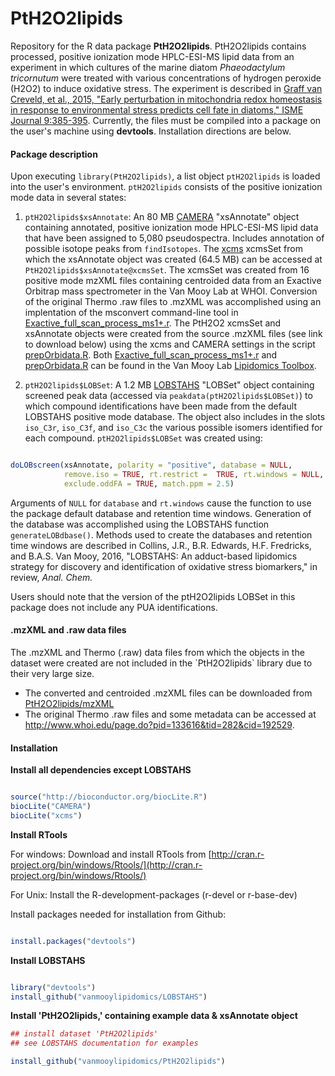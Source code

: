 # PtH2O2lipids
Repository for the R data package **PtH2O2lipids**. PtH2O2lipids contains processed, positive ionization mode HPLC-ESI-MS lipid data from an experiment in which cultures of the marine diatom *Phaeodactylum tricornutum* were treated with various concentrations of hydrogen peroxide (H2O2) to induce oxidative stress. The experiment is described in [Graff van Creveld, et al., 2015, "Early perturbation in mitochondria redox homeostasis in response to environmental stress predicts cell fate in diatoms," ISME Journal 9:385-395](http://www.nature.com/ismej/journal/v9/n2/full/ismej2014136a.html). Currently, the files must be compiled into a package on the user's machine using **devtools**. Installation directions are below.

<h4>Package description</h4>

Upon executing `library(PtH2O2lipids)`, a list object `ptH2O2lipids` is loaded into the user's environment. `ptH2O2lipids` consists of the positive ionization mode data in several states:  

1. `ptH2O2lipids$xsAnnotate`: An 80 MB [CAMERA](https://bioconductor.org/packages/release/bioc/html/CAMERA.html) "xsAnnotate" object containing annotated, positive ionization mode HPLC-ESI-MS lipid data that have been assigned to 5,080 pseudospectra. Includes annotation of possible isotope peaks from `findIsotopes`. The [xcms](https://bioconductor.org/packages/release/bioc/html/xcms.html) xcmsSet from which the xsAnnotate object was created (64.5 MB) can be accessed at `PtH2O2lipids$xsAnnotate@xcmsSet`. The xcmsSet was created from 16 positive mode mzXML files containing centroided data from an Exactive Orbitrap mass spectrometer in the Van Mooy Lab at WHOI. Conversion of the original Thermo .raw files to .mzXML was accomplished using an implentation of the msconvert command-line tool in [Exactive_full_scan_process_ms1+.r](https://github.com/vanmooylipidomics/LipidomicsToolbox/blob/master/Exactive_full_scan_process_ms1%2B.r). The PtH2O2 xcmsSet and xsAnnotate objects were created from the source .mzXML files (see link to download below) using the xcms and CAMERA settings in the script [prepOrbidata.R](https://github.com/vanmooylipidomics/LipidomicsToolbox/blob/master/prepOrbidata.R). Both [Exactive_full_scan_process_ms1+.r](https://github.com/vanmooylipidomics/LipidomicsToolbox/blob/master/Exactive_full_scan_process_ms1%2B.r) and [prepOrbidata.R](https://github.com/vanmooylipidomics/LipidomicsToolbox/blob/master/prepOrbidata.R) can be found in the Van Mooy Lab [Lipidomics Toolbox](https://github.com/vanmooylipidomics/LipidomicsToolbox/).

2. `ptH2O2lipids$LOBSet`: A 1.2 MB [LOBSTAHS](https://github.com/vanmooylipidomics/LOBSTAHS/) "LOBSet" object containing screened peak data (accessed via `peakdata(ptH2O2lipids$LOBSet)`) to which compound identifications have been made from the default LOBSTAHS positive mode database. The object also includes in the slots `iso_C3r`, `iso_C3f`, and `iso_C3c` the various possible isomers identified for each compound. `ptH2O2lipids$LOBSet` was created using:

```R

doLOBscreen(xsAnnotate, polarity = "positive", database = NULL,
            remove.iso = TRUE, rt.restrict =  TRUE, rt.windows = NULL,
            exclude.oddFA = TRUE, match.ppm = 2.5)

```

Arguments of `NULL` for `database` and `rt.windows` cause the function to use the package default database and retention time windows. Generation of the database was accomplished using the LOBSTAHS function `generateLOBdbase()`. Methods used to create the databases and retention time windows are described in Collins, J.R., B.R. Edwards, H.F. Fredricks, and B.A.S. Van Mooy, 2016, "LOBSTAHS: An adduct-based lipidomics strategy for discovery and identification of oxidative stress biomarkers," in review, *Anal. Chem.*

Users should note that the version of the ptH2O2lipids LOBSet in this package does not include any PUA identifications. 

<h4>.mzXML and .raw data files</h4>
The .mzXML and Thermo (.raw) data files from which the objects in the dataset were created are not included in the `PtH2O2lipids` library due to their very large size.

   * The converted and centroided .mzXML files can be downloaded from [PtH2O2lipids/mzXML](https://github.com/vanmooylipidomics/PtH2O2lipids/tree/master/mzXML)
   * The original Thermo .raw files and some metadata can be accessed at http://www.whoi.edu/page.do?pid=133616&tid=282&cid=192529.
   
<h4>Installation</h4>

**Install all dependencies except LOBSTAHS**

```R

source("http://bioconductor.org/biocLite.R")
biocLite("CAMERA")
biocLite("xcms")

```

**Install RTools**

For windows:
Download and install RTools from [http://cran.r-project.org/bin/windows/Rtools/](http://cran.r-project.org/bin/windows/Rtools/)

For Unix:
Install the R-development-packages (r-devel or r-base-dev)

Install packages needed for installation from Github:

```R

install.packages("devtools")

```

**Install LOBSTAHS**

```R

library("devtools")
install_github("vanmooylipidomics/LOBSTAHS") 

```

**Install 'PtH2O2lipids,' containing example data & xsAnnotate object**

```R
## install dataset 'PtH2O2lipids'
## see LOBSTAHS documentation for examples 

install_github("vanmooylipidomics/PtH2O2lipids")

```

